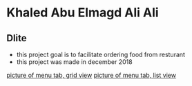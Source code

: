 Khaled Abu Elmagd Ali Ali
======================
Dlite
----------------------
* this project goal is to facilitate ordering food from resturant
* this project was made in december 2018

[picture of menu tab, grid view](52797634_570027776813763_24565563665678336_n.png)
[picture of menu tab, list view](52797634_570027776813763_24565563665678336_n.png)
